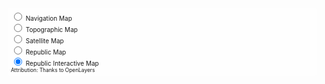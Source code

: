 <div id="map" class="map">
    <div class="mapType">
        <div><input type="radio" name="mapType" onchange="generateMap('navigation', null);" /> <i class="fa-solid fa-compass-drafting"></i> Navigation Map</div>
        <div><input type="radio" name="mapType" onchange="generateMap('topo', null);" /> <i class="fa-solid fa-mountain"></i> Topographic Map</div>
        <div><input type="radio" name="mapType" onchange="generateMap('satellite', null);" /> <i class="fa-solid fa-satellite"></i> Satellite Map</div>
        <div><input type="radio" name="mapType" onchange="generateMap('republic', null);"/> <i class="fa-brands fa-old-republic"></i> Republic Map</div>
        <div><input type="radio" name="mapType" checked="checked" onchange="generateMap('interactive', null);"/> <i class="fa-brands fa-galactic-republic"></i> Republic Interactive Map</div>
        <div id="interactive-options">

            <div>
                <input type="checkbox" id="county-congressional" name="county-congressional" onchange="addShapeFileLayer('county-congressional', 'https://coffeestained.github.io/about-this-dev/assets/cb_2021_us_county_within_cd116_500k');"/>
                <i class="fa-solid fa-scale-unbalanced"></i> County Congressional Zoning TODO
            </div>

            <div>
                <input type="checkbox" id="school-zoning" name="school-zoning" onchange="addFeatureLayer('school-zoning', 'https://tigerweb.geo.census.gov/arcgis/rest/services/TIGERweb/School/MapServer/0');"/>
                <i class="fa-solid fa-school"></i> School Districts with Stats TODO
            </div>

            <div>
                <input type="checkbox" id="trails-blazers" name="trail-blazers" disabled="disabled" onchange="addShapeFileLayer('trail-blazers', 'https://coffeestained.github.io/about-this-dev/assets/cb_2021_us_county_within_cd116_500k');"/>
                <i class="fa-solid fa-tree-large"></i> Trail Blazers TODO
            </div>

        </div>

    </div>
    <div class="searchMap">
        <input id="geocode-input" type="text" placeholder="Enter anything (Powered by Wolfram|Alpha) (Coming Soon?) " size="50" />
        <i id="geocode-input-submit" class="fa-solid fa-magnifying-glass-location"></i>
    </div>
    <div id="map-tooltip" class="map-tooltip"></div>
</div>
<small>Attribution: Thanks to OpenLayers<span id="map-attribution"></span></small>
<script
    src="https://cdn.jsdelivr.net/gh/openlayers/openlayers.github.io@master/en/v6.14.1/build/ol.js"></script>
<link rel="stylesheet"
    href="https://cdn.jsdelivr.net/gh/openlayers/openlayers.github.io@master/en/v6.14.1/css/ol.css">
<script src="https://cdn.jsdelivr.net/npm/shpjs@4.0.3/dist/shp.js"></script>
<style>
    .map {
        position: relative;
        width: 100%;
        height: 500px;
        z-index: 0;
        margin: 1.5em;
    }

    .map-tooltip {
        position: relative;
        padding: 5px;
        background: rgba(255,255,255,.6);
        color: black;
        white-space: nowrap;
        font: 10px Arial;
    }

    .searchMap {
        position: absolute;
        padding: 5px;
        top: .5em;
        left: 42px;
        background: rgba(255,255,255,.6);
        z-index: 999;
        border-radius: 5px;
        line-height: 1;
    }

    #geocode-input {
        font-size: 10px;
        padding: .5em;
    }
    #geocode-input-submit {
        position: relative;
        top: .2em;
        cursor: pointer;
    }

    .mapType {
        position: absolute;
        /* width: 150px; */
        margin: .5em;
        padding: 5px;
        top: .5em;
        right: 0px;
        background: rgba(255,255,255,.6);
        z-index: 999;
        border-radius: 5px;
        font-size: 10px;
        /* border: 1px solid #e0e0e0; */
        /* -webkit-box-shadow: 0px 0px 17px -8px #000000; */
        /* box-shadow: 0px 0px 17px -8px #000000; */
    }

    .mapType > .button {
        width: 100%;
        text-align: center;
        padding: 5px;
    }

    .mapType > .button:hover {
        background-color: #e0e0e0;
        color: #606c71;
    }

    .interactive-options-active {
        margin-left: 1.5em !important;
        height: auto !important;
        opacity: 1 !important;
    }

    #interactive-options {
        opacity: 0;
        height: 0px;
        margin-left: 0px;
        display: flex;
        flex-direction: column;
        transition: opacity 2s, height 1s, margin-left .5s;
    }

    .ol-control {
        border-radius: 5px;
        border: 1px solid #e0e0e0;
        -webkit-box-shadow: 0px 0px 17px -8px #000000;
        box-shadow: 0px 0px 17px -8px #000000;
        background: white;
    }

    .ol-control {
        border-radius: 5px;
        border: 1px solid #e0e0e0;
        -webkit-box-shadow: 0px 0px 17px -8px #000000;
        box-shadow: 0px 0px 17px -8px #000000;
        background: white;
    }

    .ol-control button {
        background: white;
        color: black;
    }

    .ol-control button:hover {
        background: #e0e0e0;
        color: #606c71;
    }
</style>
<script type="text/javascript">

    const map = new ol.Map({
        target: 'map',
        layers: [],
        view: new ol.View({
            center: ol.proj.fromLonLat([-81.26560360730048, 28.81392793719928]),
            zoom: 16,
        })
    });

    const tooltip = document.getElementById('map-tooltip');
    const overlay = new ol.Overlay({
        element: tooltip,
        offset: [10, 0],
        positioning: 'bottom-left'
    });

    setView(-81.25626560360730048, 28.81392793719928, 16);
    generateMap('interactive');
    setAttribution(' and the U.S. Department of Commerce, U.S. Census Bureau, Geography Division, Geographic Customer Services Branch, the TIGER Team and all private and public workers of the involved in making these datasets possible. Some data is Copyright:(c) 2014 Esri. Thank you ArcGIS. Thank you OpenLayers. A final thank you to the open source community and all other tinkerers who develop with geodata.')

    function setAttribution(value) {
        document.getElementById('map-attribution').innerHTML = value;
    }

    // mayType: string ENUM[topo,navigation,satellite,city,zoning]
    function generateMap(mapType) {
        let sources = [];
        document.getElementById('interactive-options').classList.remove('interactive-options-active');
        if (mapType == 'topo') {
            const layers = [
                new ol.layer.Tile({
                    extent: ol.proj.get("EPSG:3857").getExtent(),
                    source: new ol.source.TileArcGISRest({
                        url: 'https://services.arcgisonline.com/ArcGIS/rest/services/World_Topo_Map/MapServer',
                    }),
                    zIndex: 1,
                }),
                new ol.layer.Tile({
                    extent: ol.proj.get("EPSG:3857").getExtent(),
                    source: new ol.source.TileArcGISRest({
                        url: 'https://services.arcgisonline.com/arcgis/rest/services/Elevation/World_Hillshade/MapServer',
                    }),
                    zIndex: 2,
                    opacity: .1,
                }),
            ];
            setView(-83.43186678985587,35.65270715586668,8);
            layers.forEach((layer) => sources.push(layer));
        } else if (mapType == 'navigation') {
            const layers = [
                new ol.layer.Tile({
                    extent: ol.proj.get("EPSG:3857").getExtent(),
                    source: new ol.source.TileArcGISRest({
                        url: 'https://services.arcgisonline.com/ArcGIS/rest/services/Specialty/World_Navigation_Charts/MapServer',
                    }),
                    zIndex: 1,
                }),
            ];
            setView(-83.43186678985587,35.65270715586668,8);
            layers.forEach((layer) => sources.push(layer));
        } else if (mapType == 'satellite') {
            const layers = [
                new ol.layer.Tile({
                    extent: ol.proj.get("EPSG:3857").getExtent(),
                    source: new ol.source.TileArcGISRest({
                        url: 'https://services.arcgisonline.com/arcgis/rest/services/World_Imagery/MapServer',
                    }),
                    zIndex: 1,
                }),
            ];
            setView(-81.25626560360730048, 28.81392793719928, 12);
            layers.forEach((layer) => sources.push(layer));
        } else if (mapType == 'republic') {
            const layers = [
                new ol.layer.Tile({
                    extent: ol.proj.get("EPSG:3857").getExtent(),
                    source: new ol.source.TileArcGISRest({
                        url: 'https://services.arcgisonline.com/ArcGIS/rest/services/World_Topo_Map/MapServer',
                    }),
                    zIndex: 1,
                }),
                new ol.layer.Tile({
                    extent: ol.proj.get("EPSG:3857").getExtent(),
                    source: new ol.source.TileArcGISRest({
                        url: 'https://services.arcgisonline.com/arcgis/rest/services/Elevation/World_Hillshade/MapServer',
                    }),
                    zIndex: 2,
                    opacity: .1,
                }),
            ];
            layers.forEach((layer) => sources.push(layer));
            setView(-81.25626560360730048, 28.81392793719928, 8);
        } else if (mapType == 'interactive') {
            document.getElementById('interactive-options').classList.add('interactive-options-active');
            const layers = [
                new ol.layer.Tile({
                    extent: ol.proj.get("EPSG:3857").getExtent(),
                    source: new ol.source.TileArcGISRest({
                        url: 'https://services.arcgisonline.com/arcgis/rest/services/Ocean/World_Ocean_Base/MapServer',
                    }),
                    zIndex: 1,
                }),
                new ol.layer.Tile({
                    extent: ol.proj.get("EPSG:3857").getExtent(),
                    source: new ol.source.TileArcGISRest({
                        url: 'https://tigerweb.geo.census.gov/arcgis/rest/services/TIGERweb/Legislative/MapServer',
                    }),
                    zIndex: 2,
                    opacity: 1,
                    style: new ol.style.Style({
                        stroke: new ol.style.Stroke({
                            color: [0, 0, 0, 0.6],
                            width: 2,
                            lineDash: [4,8]
                        }),
                        fill: new ol.style.Fill({
                            color: 'rgba(122,122,122,.777)'
                        }),
                    })
                }),
            ];
            layers.forEach((layer) => sources.push(layer));
            setView(-81.25626560360730048, 28.81392793719928, 8);
        } else {
            sources.push(new ol.layer.Tile({
                source: new ol.source.OSM(),
                zIndex: 1,
            }));
        }

        // ENABLE AFTER FIXING INTERACTIVE LAYERS
        // Add and then apply Tooltip Overlay Function
        map.addOverlay(overlay);
        map.on('pointermove', displayTooltip);

        // Apply BaseLayers To Map
        map.setLayers(sources);

    }

    // Add FeatureLayer Function
    function addFeatureLayer(id, url) {

        const style = new ol.style.Style({
            stroke: new ol.style.Stroke({
                color: [0, 0, 0, 0.6],
                width: 2,
                lineDash: [4,8]
            }),
        });

        const source = new ol.source.Vector();

        const checkbox = document.getElementById(id).checked;

        if (checkbox) {
            const newLayer = new ol.layer.Vector({
                title: id,
                name: id,
                source: new ol.source.Vector({
                    url: url,
                    format: new ol.format.EsriJSON()
                }),
                style: style,
                zIndex: 3,
                opacity: .8,
            })
            const finalLayers = map.getLayers();
            finalLayers.push(newLayer);
            const layerAdded = map.setLayers(finalLayers);
        } else {
            const layersToRemove = [];
            const layers = map.getLayers();
            layers.forEach((layer) => {
                if (layer.get('name') != undefined && layer.get('name') === id) {
                    layersToRemove.push(layer);
                }
            });
            layersToRemove.forEach((layer) => map.removeLayer(layer));
        }
    }

    // Add ShapeFile Layer Function
    function addShapeFileLayer(id, url) {

        const style = new ol.style.Style({
            stroke: new ol.style.Stroke({
                color: [0, 0, 0, 0.6],
                width: 2,
                lineDash: [4,8]
            }),
        });

        const source = new ol.source.Vector();

        const checkbox = document.getElementById(id).checked;

        if (checkbox) {
            const newLayer = new ol.layer.Vector({
                    title: id,
                    name: id,
                    source: source,
                    style: style,
                    zIndex: 3,
                    opacity: .8,
            })
            shp(url).then(function(geojson){
                source.addFeatures(
                    new ol.format.GeoJSON().readFeatures(geojson, {
                        dataProjection: 'EPSG:4326',
                        featureProjection: map.getView().getProjection()
                    })
                );
                const finalLayers = map.getLayers();
                finalLayers.push(newLayer);
                const layerAdded = map.setLayers(finalLayers);
            });
        } else {
            const layersToRemove = [];
            const layers = map.getLayers();
            layers.forEach((layer) => {
                if (layer.get('name') != undefined && layer.get('name') === id) {
                    layersToRemove.push(layer);
                }
            });
            layersToRemove.forEach((layer) => map.removeLayer(layer));
        }
    }

    // long: FLOAT EPSG:4326 Long
    // lat: FLOAT EPSG:4326 Lat
    // zoom: FLOAT (furthest) 1-16 (closest)
    function setView(long, lat, zoom) {
        map.setView(new ol.View({
            center: ol.proj.fromLonLat([long, lat]),
            zoom: zoom
        }));
    }

    function displayTooltip(event) {
        const pixel = event.pixel;
        const feature = map.forEachFeatureAtPixel(pixel, function(feature) {
            return feature;
        });
        console.log('feature layers', feature)
        const layer = map.forEachLayerAtPixel(pixel, function(layer) {
            return layer;
        });
        console.log('tooltip layers', layer)
        const tooltipContent = feature || layer ?
            `<br>${feature ? feature.get('something') : ''} <br> ${layer ? layer.get('something') : ''}` : 'No Data Found <br>';
        overlay.setPosition(event.coordinate);
        tooltip.innerHTML = tooltipContent;

        tooltip.style.display = feature || layer ? '' : '';
    };

    // Event Click Listener
    map.on('singleclick', function (event) {
        console.log(`${new Date()} DEBUG Maps ClickEventCoordinate RAW ${event.coordinate}`)
        console.log(`${new Date()} DEBUG Maps ClickEventCoordinate EPSG:3857,EPSG:4326 ${ol.proj.transform(event.coordinate, 'EPSG:3857', 'EPSG:4326')}`);
    });
</script>

